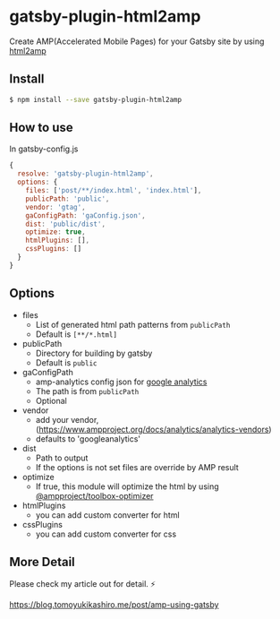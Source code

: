 
# gatsby-plugin-html2amp

Create AMP(Accelerated Mobile Pages) for your Gatsby site by using [html2amp](https://github.com/tomoyukikashiro/html2amp)

## Install

```bash
$ npm install --save gatsby-plugin-html2amp
```

## How to use

In gatsby-config.js
```js
{
  resolve: 'gatsby-plugin-html2amp',
  options: {
    files: ['post/**/index.html', 'index.html'],
    publicPath: 'public',
    vendor: 'gtag',
    gaConfigPath: 'gaConfig.json',
    dist: 'public/dist',
    optimize: true,
    htmlPlugins: [],
    cssPlugins: []
  }
}
```

## Options

- files
  - List of generated html path patterns from `publicPath`
  - Default is `[**/*.html]`
- publicPath
  - Directory for building by gatsby
  - Default is `public`
- gaConfigPath
  - amp-analytics config json for [google analytics](https://www.ampproject.org/docs/analytics/analytics-vendors)
  - The path is from `publicPath`
  - Optional
- vendor
  - add your vendor, (https://www.ampproject.org/docs/analytics/analytics-vendors)
  - defaults to 'googleanalytics'
- dist
  - Path to output
  - If the options is not set files are override by AMP result
- optimize
  - If true, this module will optimize the html by using [@ampproject/toolbox-optimizer](https://github.com/ampproject/amp-toolbox/tree/master/packages/optimizer)
- htmlPlugins
  - you can add custom converter for html
- cssPlugins
  - you can add custom converter for css


## More Detail

Please check my article out for detail. ⚡

https://blog.tomoyukikashiro.me/post/amp-using-gatsby
